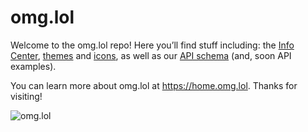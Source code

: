 # omg.lol

Welcome to the omg.lol repo! Here you’ll find stuff including: the [Info Center](https://github.com/neatnik/omg.lol/tree/main/info), [themes](https://github.com/neatnik/omg.lol/tree/main/profiles/themes) and [icons](https://github.com/neatnik/omg.lol/tree/main/profiles/icons), as well as our [API schema](https://github.com/neatnik/omg.lol/tree/main/api) (and, soon API examples).

You can learn more about omg.lol at https://home.omg.lol. Thanks for visiting!

![omg.lol](https://static.omg.lol/img/social_card_2022-06-23.png)
